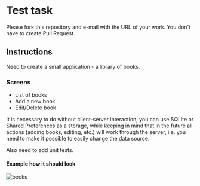 # Test task
Please fork this repository and e-mail with the URL of your work. You don't have to create Pull Request.

## Instructions
Need to create a small application - a library of books.

### Screens
 - List of books
 - Add a new book
 - Edit/Delete book

It is necessary to do without client-server interaction, you can use SQLite or Shared Preferences as a storage, while keeping in mind that in the future all actions (adding books, editing, etc.) will work through the server, i.e. you need to make it possible to easily change the data source.

Also need to add unit tests.

#### Example how it should look
![books](https://user-images.githubusercontent.com/53307146/92303549-8edd3180-ef7e-11ea-85e2-041b68634bea.gif)